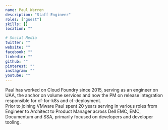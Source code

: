 ```yaml
---
name: Paul Warren
description: "Staff Engineer"
roles: ["guest"]
skills: []
location: ""

# Social Media
twitter: ""
website: ""
facebook: ""
linkedin: ""
github: ""
pinterest: ""
instagram: ""
youtube: ""
---
```


Paul has worked on Cloud Foundry since 2015, serving as an engineer on UAA, the anchor on volume services and now the PM on release integration responsible for cf-for-k8s and cf-deployment.  
Prior to joining VMware Paul spent 20 years serving in various roles from Engineer to Architect to Product Manager across Dell EMC, EMC, Documentum and SSA, primarily focused on developers and developer tooling.
